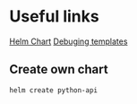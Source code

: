 # Useful links
[Helm Chart](https://helm.sh/docs/topics/charts/)
[Debuging templates](https://helm.sh/docs/chart_template_guide/debugging/)

## Create own chart
```sh
helm create python-api
```
